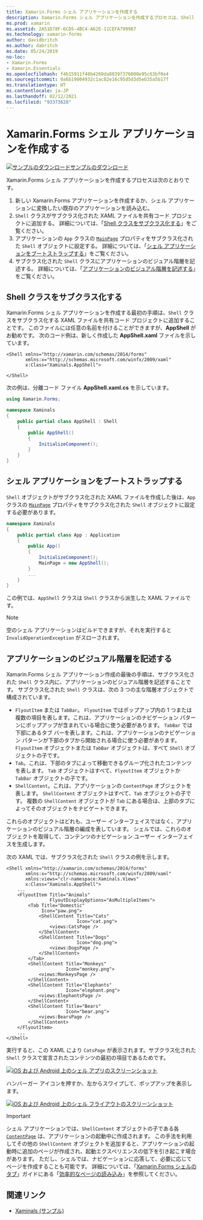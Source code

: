 ```yaml
---
title: Xamarin.Forms シェル アプリケーションを作成する
description: Xamarin.Forms シェル アプリケーションを作成するプロセスは、Shell クラスがサブクラス化された XAML ファイルを作成し、アプリケーションの App クラスの MainPage プロパティをサブクラス化した Shell オブジェクトに設定した後、サブクラス化した Shell クラス内にアプリケーションのビジュアル階層を記述することです。
ms.prod: xamarin
ms.assetid: 2A51D78F-6CD5-4BC4-A62E-11CEFA799987
ms.technology: xamarin-forms
author: davidbritch
ms.author: dabritch
ms.date: 05/24/2019
no-loc:
- Xamarin.Forms
- Xamarin.Essentials
ms.openlocfilehash: f4b15911f48b4260da8839f376800e95c63bf0e4
ms.sourcegitcommit: 0a6b19004932c1ac82e16c95d5d3d5eb35a5b17f
ms.translationtype: HT
ms.contentlocale: ja-JP
ms.lasthandoff: 02/12/2021
ms.locfileid: "93373628"
---
```

# <a name="create-a-xamarinforms-shell-application"></a>Xamarin.Forms シェル アプリケーションを作成する

[![サンプルのダウンロード](~/media/shared/download.png)サンプルのダウンロード](/samples/xamarin/xamarin-forms-samples/userinterface-xaminals/)

Xamarin.Forms シェル アプリケーションを作成するプロセスは次のとおりです。

1. 新しい Xamarin.Forms アプリケーションを作成するか、シェル アプリケーションに変換したい既存のアプリケーションを読み込む。
1. `Shell` クラスがサブクラス化された XAML ファイルを共有コード プロジェクトに追加する。 詳細については、「[Shell クラスをサブクラス化する](#subclass-the-shell-class)」をご覧ください。
1. アプリケーションの `App` クラスの [`MainPage`](xref:Xamarin.Forms.Application.MainPage) プロパティをサブクラス化された `Shell` オブジェクトに設定する。 詳細については、「[シェル アプリケーションをブートストラップする](#bootstrap-the-shell-application)」をご覧ください。
1. サブクラス化された `Shell` クラスにアプリケーションのビジュアル階層を記述する。 詳細については、「[アプリケーションのビジュアル階層を記述する](#describe-the-visual-hierarchy-of-the-application)」をご覧ください。

## <a name="subclass-the-shell-class"></a>Shell クラスをサブクラス化する

Xamarin.Forms シェル アプリケーションを作成する最初の手順は、`Shell` クラスをサブクラス化する XAML ファイルを共有コード プロジェクトに追加することです。 このファイルには任意の名前を付けることができますが、**AppShell** がお勧めです。 次のコード例は、新しく作成した **AppShell.xaml** ファイルを示しています。

```xaml
<Shell xmlns="http://xamarin.com/schemas/2014/forms"
       xmlns:x="http://schemas.microsoft.com/winfx/2009/xaml"
       x:Class="Xaminals.AppShell">

</Shell>
```

次の例は、分離コード ファイル **AppShell.xaml.cs** を示しています。

```csharp
using Xamarin.Forms;

namespace Xaminals
{
    public partial class AppShell : Shell
    {
        public AppShell()
        {
            InitializeComponent();
        }
    }
}
```

## <a name="bootstrap-the-shell-application"></a>シェル アプリケーションをブートストラップする

`Shell` オブジェクトがサブクラス化された XAML ファイルを作成した後は、`App` クラスの [`MainPage`](xref:Xamarin.Forms.Application.MainPage) プロパティをサブクラス化された `Shell` オブジェクトに設定する必要があります。

```csharp
namespace Xaminals
{
    public partial class App : Application
    {
        public App()
        {
            InitializeComponent();
            MainPage = new AppShell();
        }
        ...
    }
}
```

この例では、`AppShell` クラスは `Shell` クラスから派生した XAML ファイルです。

> [!NOTE]
> 空のシェル アプリケーションはビルドできますが、それを実行すると `InvalidOperationException` がスローされます。

## <a name="describe-the-visual-hierarchy-of-the-application"></a>アプリケーションのビジュアル階層を記述する

Xamarin.Forms シェル アプリケーション作成の最後の手順は、サブクラス化された `Shell` クラス内に、アプリケーションのビジュアル階層を記述することです。 サブクラス化された `Shell` クラスは、次の 3 つの主な階層オブジェクトで構成されています。

- `FlyoutItem` または `TabBar`。 `FlyoutItem` ではポップアップ内の 1 つまたは複数の項目を表します。これは、アプリケーションのナビゲーション パターンにポップアップが含まれている場合に使う必要があります。 `TabBar` では下部にあるタブ バーを表します。これは、アプリケーションのナビゲーション パターンが下部のタブから開始される場合に使う必要があります。 `FlyoutItem` オブジェクトまたは `TabBar` オブジェクトは、すべて `Shell` オブジェクトの子です。
- `Tab`。これは、下部のタブによって移動できるグループ化されたコンテンツを表します。 `Tab` オブジェクトはすべて、`FlyoutItem` オブジェクトか `TabBar` オブジェクトの子です。
- `ShellContent`。これは、アプリケーションの `ContentPage` オブジェクトを表します。 `ShellContent` オブジェクトはすべて、`Tab` オブジェクトの子です。 複数の `ShellContent` オブジェクトが `Tab` にある場合は、上部のタブによってそのオブジェクトをナビゲートできます。

これらのオブジェクトはどれも、ユーザー インターフェイスではなく、アプリケーションのビジュアル階層の編成を表しています。 シェルでは、これらのオブジェクトを取得して、コンテンツのナビゲーション ユーザー インターフェイスを生成します。

次の XAML では、サブクラス化された `Shell` クラスの例を示します。

```xaml
<Shell xmlns="http://xamarin.com/schemas/2014/forms"
       xmlns:x="http://schemas.microsoft.com/winfx/2009/xaml"
       xmlns:views="clr-namespace:Xaminals.Views"
       x:Class="Xaminals.AppShell">
    ...
    <FlyoutItem Title="Animals"
                FlyoutDisplayOptions="AsMultipleItems">
        <Tab Title="Domestic"
             Icon="paw.png">
            <ShellContent Title="Cats"
                          Icon="cat.png">
                <views:CatsPage />
            </ShellContent>
            <ShellContent Title="Dogs"
                          Icon="dog.png">
                <views:DogsPage />
            </ShellContent>
        </Tab>
        <ShellContent Title="Monkeys"
                      Icon="monkey.png">
            <views:MonkeysPage />
        </ShellContent>
        <ShellContent Title="Elephants"
                      Icon="elephant.png">  
            <views:ElephantsPage />
        </ShellContent>
        <ShellContent Title="Bears"
                      Icon="bear.png">
            <views:BearsPage />
        </ShellContent>
    </FlyoutItem>
    ...
</Shell>
```

実行すると、この XAML により `CatsPage`  が表示されます。サブクラス化された `Shell` クラスで宣言されたコンテンツの最初の項目であるためです。

[![iOS および Android 上のシェル アプリのスクリーンショット](create-images/cats.png "シェル アプリ")](create-images/cats-large.png#lightbox "シェル アプリ")

ハンバーガー アイコンを押すか、左からスワイプして、ポップアップを表示します。

[![iOS および Android 上のシェル フライアウトのスクリーンショット](create-images/flyout-reduced.png "シェル ポップアップ")](create-images/flyout-reduced-large.png#lightbox "シェル ポップアップ")

> [!IMPORTANT]
> シェル アプリケーションでは、`ShellContent` オブジェクトの子である各 [`ContentPage`](xref:Xamarin.Forms.ContentPage) は、アプリケーションの起動中に作成されます。 この手法を利用してその他の `ShellContent` オブジェクトを追加すると、アプリケーションの起動時に追加のページが作成され、起動エクスペリエンスの低下を引き起こす場合があります。 ただし、シェルでは、ナビゲーションに応答して、必要に応じてページを作成することも可能です。 詳細については、「[Xamarin.Forms シェルのタブ](tabs.md)」ガイドにある「[効率的なページの読み込み](tabs.md#efficient-page-loading)」を参照してください。

## <a name="related-links"></a>関連リンク

- [Xaminals (サンプル)](/samples/xamarin/xamarin-forms-samples/userinterface-xaminals/)